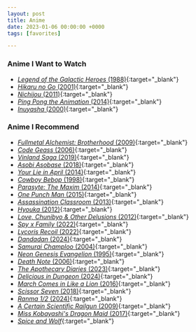 ```yaml
---
layout: post
title: Anime
date: 2023-01-06 00:00:00 +0000
tags: [favorites]

---
```

### Anime I Want to Watch
- [*Legend of the Galactic Heroes* (1988)](https://www.imdb.com/title/tt0096633/){:target="_blank"}
- [*Hikaru no Go* (2001)](https://www.imdb.com/title/tt0426711/){:target="_blank"}
- [*Nichijou* (2011)](https://www.imdb.com/title/tt2098308/){:target="_blank"}
- [*Ping Pong the Animation* (2014)](https://www.imdb.com/title/tt3592032/){:target="_blank"}
- [*Inuyasha* (2000)](https://www.imdb.com/title/tt0290223/){:target="_blank"}

### Anime I Recommend
- [*Fullmetal Alchemist: Brotherhood* (2009)](https://www.imdb.com/title/tt1355642/){:target="_blank"}
- [*Code Geass* (2006)](https://www.imdb.com/title/tt0994314/){:target="_blank"}
- [*Vinland Saga* (2019)](https://www.imdb.com/title/tt10233448/){:target="_blank"}
- [*Asobi Asobase* (2018)](https://www.imdb.com/title/tt8515062/){:target="_blank"}
- [*Your Lie in April* (2014)](https://www.imdb.com/title/tt3895150/){:target="_blank"}
- [*Cowboy Bebop* (1998)](https://www.imdb.com/title/tt0213338/){:target="_blank"}
- [*Parasyte: The Maxim* (2014)](https://www.imdb.com/title/tt3358020/){:target="_blank"}
- [*One Punch Man* (2015)](https://www.imdb.com/title/tt4508902/){:target="_blank"}
- [*Assassination Classroom* (2013)](https://www.imdb.com/title/tt3837246/){:target="_blank"}
- [*Hyouka* (2012)](https://www.imdb.com/title/tt2340841/){:target="_blank"}
- [*Love, Chunibyo & Other Delusions* (2012)](https://www.imdb.com/title/tt2321542/){:target="_blank"}
- [*Spy x Family* (2022)](https://www.imdb.com/title/tt13706018/){:target="_blank"}
- [*Lycoris Recoil* (2022)](https://www.imdb.com/title/tt16755706/){:target="_blank"}
- [*Dandadan* (2024)](https://www.imdb.com/title/tt30217403/){:target="_blank"}
- [*Samurai Champloo* (2004)](https://www.imdb.com/title/tt0423731/){:target="_blank"}
- [*Neon Genesis Evangelion* (1995)](https://www.imdb.com/title/tt0112159/){:target="_blank"}
- [*Death Note* (2006)](https://www.imdb.com/title/tt0877057/){:target="_blank"}
- [*The Apothecary Diaries* (2023)](https://www.imdb.com/title/tt26743760/){:target="_blank"}
- [*Delicious in Dungeon* (2024)](https://www.imdb.com/title/tt21621494/){:target="_blank"}
- [*March Comes in Like a Lion* (2016)](https://www.imdb.com/title/tt6074794/){:target="_blank"}
- [*Scissor Seven* (2018)](https://www.imdb.com/title/tt10384610/){:target="_blank"}
- [*Ranma 1/2* (2024)](https://www.imdb.com/title/tt32766897/){:target="_blank"}
- [*A Certain Scientific Railgun* (2009)](https://www.imdb.com/title/tt1515996/){:target="_blank"}
- [*Miss Kobayashi's Dragon Maid* (2017)](https://www.imdb.com/title/tt6185782/){:target="_blank"}
- [*Spice and Wolf*](https://www.imdb.com/title/tt1158671/){:target="_blank"}